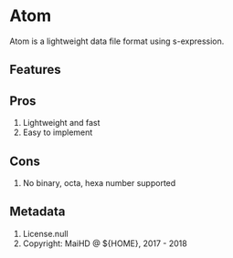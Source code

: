 # Atom
Atom is a lightweight data file format using s-expression.

## Features

## Pros
1. Lightweight and fast
2. Easy to implement

## Cons
1. No binary, octa, hexa number supported

## Metadata
1. License.null
2. Copyright: MaiHD @ ${HOME}, 2017 - 2018
